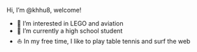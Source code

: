 Hi, I’m @khhu8, welcome!
- 👀 I’m interested in LEGO and aviation
- 🌱 I’m currently a high school student
- ⛵ In my free time, I like to play table tennis and surf the web
